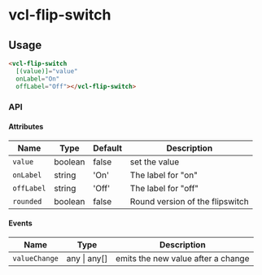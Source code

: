 # vcl-flip-switch

## Usage

```html
<vcl-flip-switch
  [(value)]="value"
  onLabel="On"
  offLabel="Off"></vcl-flip-switch>
```

### API

#### Attributes

| Name       | Type    | Default | Description                     |
| ---------- | ------- | ------- | ------------------------------- |
| `value`    | boolean | false   | set the value                   |
| `onLabel`  | string  | 'On'    | The label for "on"              |
| `offLabel` | string  | 'Off'   | The label for "off"             |
| `rounded`  | boolean | false   | Round version of the flipswitch |

#### Events

| Name          | Type             | Description                        |
| ------------- | ---------------- | ---------------------------------- |
| `valueChange` | any &#124; any[] | emits the new value after a change |
